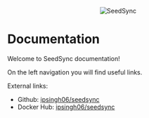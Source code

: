 <p align="center">
    <img src="https://user-images.githubusercontent.com/12875506/85908858-c637a100-b7cb-11ea-8ab3-75c0c0ddf756.png" alt="SeedSync" />
</p>

# Documentation

Welcome to SeedSync documentation!

On the left navigation you will find useful links.


External links:

* Github: [ipsingh06/seedsync](https://github.com/ipsingh06/seedsync)
* Docker Hub: [ipsingh06/seedsync](https://hub.docker.com/repository/docker/ipsingh06/seedsync)